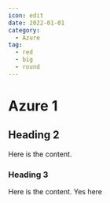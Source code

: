 ```yaml
---
icon: edit
date: 2022-01-01
category:
  - Azure
tag:
  - red
  - big
  - round
---
```


# Azure 1

## Heading 2

Here is the content.

### Heading 3

Here is the content. Yes here
